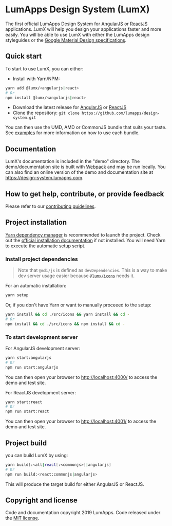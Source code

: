 # LumApps Design System (LumX)

The first official LumApps Design System for [AngularJS][angularjs] or [ReactJS][reactjs] applications.
_LumX_ will help you design your applications faster and more easily. You will be able to use LumX with either the LumApps design styleguides or the [Google Material Design specifications][material].

## Quick start

To start to use LumX, you can either:

-   Install with Yarn/NPM:

```bash
yarn add @lumx/<angularjs|react>
# Or
npm install @lumx/<angularjs|react>
```

-   Download the latest release for [AngularJS][angularjs-release] or [ReactJS][reactjs-release]
-   Clone the repository: `git clone https://github.com/lumapps/design-system.git`

You can then use the UMD, AMD or CommonJS bundle that suits your taste.
See [examples](./dist/examples) for more information on how to use each bundle.

## Documentation

LumX's documentation is included in the "demo" directory. The demo/documentation site is built with [Webpack][webpack] and may be run locally.
You can also find an online version of the demo and documentation site at https://design-system.lumapps.com.

## How to get help, contribute, or provide feedback

Please refer to our [contributing guidelines](CONTRIBUTING.md).

## Project installation

[Yarn dependency manager](https://yarnpkg.com/) is recommended to launch the project. Check out the [official installation documentation](https://yarnpkg.com/en/docs/install) if not installed.
You will need Yarn to execute the automatic setup script.

### Install project dependencies

> Note that `@mdi/js` is defined as `devDependencies`. This is a way to make dev server usage easier because [`@lumx/icons`](./src/icons) needs it.

For an automatic installation:

```bash
yarn setup
```

Or, if you don't have Yarn or want to manually proceeed to the setup:

```bash
yarn install && cd ./src/icons && yarn install && cd -
# Or
npm install && cd ./src/icons && npm install && cd -
```

### To start development server

For AngularJS development server:

```bash
yarn start:angularjs
# Or
npm run start:angularjs
```

You can then open your browser to [http://localhost:4000/](http://localhost:4000/) to access the demo and test site.

For ReactJS development server:

```bash
yarn start:react
# Or
npm run start:react
```

You can then open your browser to [http://localhost:4001/](http://localhost:4001/) to access the demo and test site.

## Project build

you can build LumX by using:

```bash
yarn build[:<all|react[:<commonjs>]|angularjs]
# Or
npm run build:<react:commonjs|angularjs>
```

This will produce the target build for either AngularJS or ReactJS.

## Copyright and license

Code and documentation copyright 2019 LumApps. Code released under the [MIT license](LICENSE.md).

[angularjs]: https://angularjs.org/
[reactjs]: https://reactjs.org/
[local]: http://localhost:8888
[material]: http://www.google.com/design/spec/material-design/introduction.html
[angularjs-release]: https://www.npmjs.com/package/@lumx/angularjs
[reactjs-release]: https://www.npmjs.com/package/@lumx/react
[webpack]: https://webpack.js.org/
